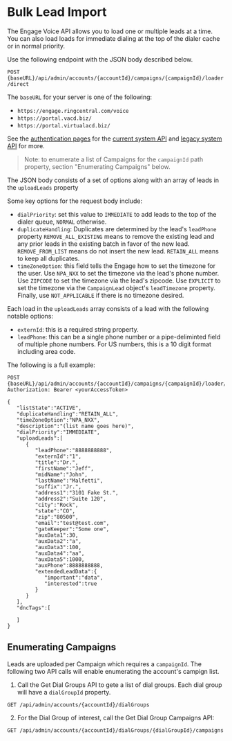# Bulk Lead Import

The Engage Voice API allows you to load one or multiple leads at a time. You can also load loads for immediate dialing at the top of the dialer cache or in normal priority.

Use the following endpoint with the JSON body described below.

`POST {baseURL}/api/admin/accounts/{accountId}/campaigns/{campaignId}/loader/direct`

The `baseURL` for your server is one of the following:

* `https://engage.ringcentral.com/voice`
* `https://portal.vacd.biz/`
* `https://portal.virtualacd.biz/`

See the [authentication pages](../basics/authentication) for the [current system API](../basics/auth-ringcentral) and [legacy system API](../basics/auth-legacy) for more.

> Note: to enumerate a list of Campaigns for the `campaignId` path property, section "Enumerating Campaigns" below.

The JSON body consists of a set of options along with an array of leads in the `uploadLeads` property

Some key options for the request body include:

* `dialPriority`: set this value to `IMMEDIATE` to add leads to the top of the dialer queue, `NORMAL` otherwise.
* `duplicateHandling`: Duplicates are determined by the lead's `leadPhone` property `REMOVE_ALL_EXISTING` means to remove the existing lead and any prior leads in the existing batch in favor of the new lead. `REMOVE_FROM_LIST` means do not insert the new lead. `RETAIN_ALL` means to keep all duplicates.
* `timeZoneOption`: this field tells the Engage how to set the timezone for the user. Use `NPA_NXX` to set the timezone via the lead's phone number. Use `ZIPCODE` to set the timezone via the lead's zipcode. Use `EXPLICIT` to set the timezone via the `CampaignLead` object's `leadTimezone` property. Finally, use `NOT_APPLICABLE` if there is no timezone desired.

Each load in the `uploadLeads` array consists of a lead with the following notable options:

* `externId`: this is a required string property. 
* `leadPhone`: this can be a single phone number or a pipe-deliminted field of multiple phone numbers. For US numbers, this is a 10 digit format including area code.

The following is a full example:
```
POST {baseURL}/api/admin/accounts/{accountId}/campaigns/{campaignId}/loader/direct
Authorization: Bearer <yourAccessToken>

{
   "listState":"ACTIVE",
   "duplicateHandling":"RETAIN_ALL",
   "timeZoneOption":"NPA_NXX",
   "description":"(list name goes here)",
   "dialPriority":"IMMEDIATE",
   "uploadLeads":[
      {
         "leadPhone":"8888888888",
         "externId":"1",
         "title":"Dr.",
         "firstName":"Jeff",
         "midName":"John",
         "lastName":"Malfetti",
         "suffix":"Jr.",
         "address1":"3101 Fake St.",
         "address2":"Suite 120",
         "city":"Rock",
         "state":"CO",
         "zip":"80500",
         "email":"test@test.com",
         "gateKeeper":"Some one",
         "auxData1":30,
         "auxData2":"a",
         "auxData3":100,
         "auxData4":"aa",
         "auxData5":1000,
         "auxPhone":8888888888,
         "extendedLeadData":{
            "important":"data",
            "interested":true
         }
      }
   ],
   "dncTags":[

   ]
}
```

## Enumerating Campaigns

Leads are uploaded per Campaign which requires a `campaignId`. The following two API calls will enable enumerating the account's campign list.

1. Call the Get Dial Groups API to gete a list of dial groups. Each dial group will have a `dialGroupId` property.

`GET /api/admin/accounts/{accountId}/dialGroups`

2. For the Dial Group of interest, call the Get Dial Group Campaigns API:

`GET /api/admin/accounts/{accountId}/dialGroups/{dialGroupId}/campaigns`
